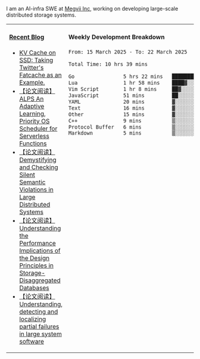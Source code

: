 I am an AI-infra SWE at [Megvii Inc](https://en.megvii.com/), working on developing large-scale distributed storage systems.

<table width="960px">
<tr>
<td valign="top" width="50%">

#### <a href="https://www.kongjun18.me" target="_blank">Recent Blog</a>

<!-- BLOG-POST-LIST:START -->
- [KV Cache on SSD: Taking Twitter&#39;s Fatcache as an Example.](https://kongjun18.github.io/posts/kv-cache-on-disk-taking-twitters-fatcache-as-an-example/)
- [【论文阅读】ALPS An Adaptive Learning, Priority OS Scheduler for Serverless Functions](https://kongjun18.github.io/posts/alps-an-adaptive-learning-priority-os-scheduler-for-serverless-functions/)
- [【论文阅读】Demystifying and Checking Silent Semantic Violations in Large Distributed Systems](https://kongjun18.github.io/posts/demystifying-and-checking-silent-semantic-violations-in-large-distributed-systems/)
- [【论文阅读】Understanding the Performance Implications of the Design Principles in Storage-Disaggregated Databases](https://kongjun18.github.io/posts/understanding-the-performance-implications-of-the-design-principles-in-storage-disaggregated-databases/)
- [【论文阅读】Understanding, detecting and localizing partial failures in large system software](https://kongjun18.github.io/posts/understanding-detecting-and-localizing-partial-failures-in-large-system-software/)
<!-- BLOG-POST-LIST:END -->

</td>
<td valign="top" width="50%">

#### Weekly Development Breakdown

<!--START_SECTION:waka-->

```txt
From: 15 March 2025 - To: 22 March 2025

Total Time: 10 hrs 39 mins

Go                5 hrs 22 mins   ████████████▓░░░░░░░░░░░░   50.47 %
Lua               1 hr 58 mins    ████▓░░░░░░░░░░░░░░░░░░░░   18.50 %
Vim Script        1 hr 8 mins     ██▓░░░░░░░░░░░░░░░░░░░░░░   10.78 %
JavaScript        51 mins         ██░░░░░░░░░░░░░░░░░░░░░░░   08.05 %
YAML              20 mins         ▓░░░░░░░░░░░░░░░░░░░░░░░░   03.15 %
Text              16 mins         ▓░░░░░░░░░░░░░░░░░░░░░░░░   02.60 %
Other             15 mins         ▓░░░░░░░░░░░░░░░░░░░░░░░░   02.50 %
C++               9 mins          ▒░░░░░░░░░░░░░░░░░░░░░░░░   01.46 %
Protocol Buffer   6 mins          ▒░░░░░░░░░░░░░░░░░░░░░░░░   00.96 %
Markdown          5 mins          ▒░░░░░░░░░░░░░░░░░░░░░░░░   00.81 %
```

<!--END_SECTION:waka-->
</td>
</tr>

</table>
